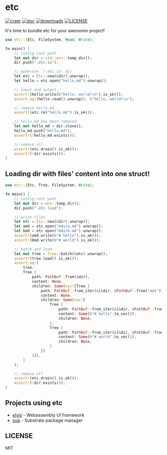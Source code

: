 # etc

[![crate](https://img.shields.io/crates/v/etc.svg)](https://crates.io/crates/etc)
[![doc](https://img.shields.io/badge/current-docs-brightgreen.svg)](https://docs.rs/etc/)
[![downloads](https://img.shields.io/crates/d/etc.svg)](https://crates.io/crates/etc)
[![LICENSE](https://img.shields.io/crates/l/etc.svg)](https://choosealicense.com/licenses/mit/)

It's time to bundle etc for your awesome project!

```rust
use etc::{Etc, FileSystem, Read, Write};

fn main() {
    // config root path
    let mut dir = std::env::temp_dir();
    dir.push(".etc.io");

    // generate `/.etc.io` dir
    let etc = Etc::new(&dir).unwrap();
    let hello = etc.open("hello.md").unwrap();

    // input and output
    assert!(hello.write(b"hello, world!\n").is_ok());
    assert_eq!(hello.read().unwrap(), b"hello, world!\n");

    // remove hello.md
    assert!(etc.rm("hello.md").is_ok());

    // hello.md has been removed
    let mut hello_md = dir.clone();
    hello_md.push("hello.md");
    assert!(!hello_md.exists());

    // remove all
    assert!(etc.drain().is_ok());
    assert!(!dir.exists());
}
```

## Loading dir with files' content into one struct!

```rust
use etc::{Etc, Tree, FileSystem, Write};

fn main() {
    // config root path
    let mut dir = env::temp_dir();
    dir.push(".etc.load");

    // write files
    let etc = Etc::new(&dir).unwrap();
    let amd = etc.open("mds/a.md").unwrap();
    let bmd = etc.open("mds/b.md").unwrap();
    assert!(amd.write(b"# hello").is_ok());
    assert!(bmd.write(b"# world").is_ok());

    // batch and load
    let mut tree = Tree::batch(&etc).unwrap();
    assert!(tree.load().is_ok());
    assert_eq!(
        tree,
        Tree {
            path: PathBuf::from(&dir),
            content: None,
            children: Some(vec![Tree {
                path: PathBuf::from_iter(&[&dir, &PathBuf::from("mds")]),
                content: None,
                children: Some(vec![
                    Tree {
                        path: PathBuf::from_iter(&[&dir, &PathBuf::from("mds/a.md")]),
                        content: Some(b"# hello".to_vec()),
                        children: None,
                    },
                    Tree {
                        path: PathBuf::from_iter(&[&dir, &PathBuf::from("mds/b.md")]),
                        content: Some(b"# world".to_vec()),
                        children: None,
                    }
                ])
            }]),
        }
    );

    // remove all
    assert!(etc.drain().is_ok());
    assert!(!dir.exists());
}
```

## Projects using etc

- [elvis][elvis] - Webassembly UI framework
- [sup][sup] - Substrate package manager

## LICENSE

MIT

[elvis]: https://github.com/elvisjs/elvis
[sup]: https://github.com/clearloop/sup
